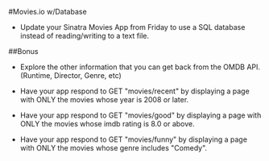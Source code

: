 #Movies.io w/Database

* Update your Sinatra Movies App from Friday to use a SQL database instead of reading/writing to a text file.

##Bonus
* Explore the other information that you can get back from the OMDB API. (Runtime, Director, Genre, etc)

* Have your app respond to GET "movies/recent" by displaying a page with ONLY the movies whose year is 2008 or later.

* Have your app respond to GET "movies/good" by displaying a page with ONLY the movies whose imdb rating is 8.0 or above.

* Have your app respond to GET "movies/funny" by displaying a page with ONLY the movies whose genre includes "Comedy".
